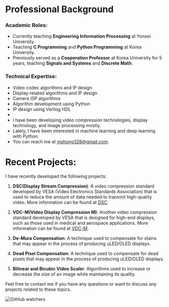# Professional Background
### Academic Roles:
- Currently teaching **Engineering Information Processing** at Yonsei University.
- Teaching **C Programming** and **Python Programming** at Korea University.
- Previously served as a **Cooperation Professor** at Korea University for 5 years, teaching **Signals and Systems** and **Discrete Math**.
### Technical Expertise:
- Video codec algorithms and IP design
- Display-related algorithms and IP design
- Camera ISP algorithms
- Algorithm development using Python
- IP design using Verilog HDL
-
- I have been developing video compression technologies, display technology, and image processing mostly.
- Lately, I have been interested in machine learning and deep learning with Python.
- You can reach me at mshong328@gmail.com.
# Recent Projects:
I have recently developed the following projects:

1. **DSC(Display Stream Compression)**: A video compression standard developed by VESA (Video Electronics Standards Association) that is used to reduce the amount of data needed to transmit high-quality video. More information can be found at [DSC](https://vesa.org/vesa-display-compression-codecs/#tab-dsc).

2. **VDC-M(Video Display Compression M)**: Another video compression standard developed by VESA that is designed for high-end displays, such as those used in medical and aerospace applications. More information can be found at [VDC-M](https://vesa.org/vesa-display-compression-codecs/#tab-vdc-m).

3. **De-Mura Compensation**: A technique used to compensate for stains that may appear in the process of producing uLED/OLED displays.

4. **Dead Pixel Compensation**: A technique used to compensate for dead pixels that may appear in the process of producing uLED/OLED displays.

5. **Bilinear and Bicubic Video Scaler**: Algorithms used to increase or decrease the size of an image while maintaining its quality.

Feel free to contact me if you have any questions or want to discuss any projects related to these topics.

![GitHub watchers](https://img.shields.io/github/watchers/mshong/mshong?style=social)
